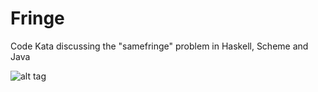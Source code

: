 # Fringe
Code Kata discussing the "samefringe" problem in Haskell, Scheme and Java

![alt tag](https://raw.github.com/LTI2000/Fringe/master/Fringe.jpg)
